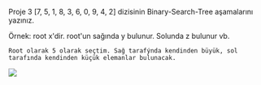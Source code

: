 Proje 3
[7, 5, 1, 8, 3, 6, 0, 9, 4, 2] dizisinin Binary-Search-Tree aşamalarını yazınız.

Örnek: root x'dir. root'un sağında y bulunur. Solunda z bulunur vb.

	Root olarak 5 olarak seçtim. Sağ tarafýnda kendinden büyük, sol tarafında kendinden küçük elemanlar bulunacak.

![](https://r.resimlink.com/B6xKz-Wy2Vv.png)

